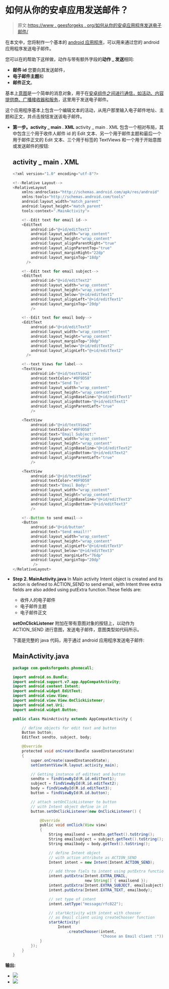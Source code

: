 # 如何从你的安卓应用发送邮件？

> 原文:[https://www . geesforgeks . org/如何从你的安卓应用程序发送电子邮件/](https://www.geeksforgeeks.org/how-to-send-an-email-from-your-android-app/)

在本文中，您将制作一个基本的 [android 应用程序](https://www.geeksforgeeks.org/android-app-development-fundamentals-for-beginners/)，可以用来通过您的 android 应用程序发送电子邮件。

您可以在的帮助下这样做，动作与带有额外字段的**动作 _ 发送**相同:

*   **邮件 id** 您要向其发送邮件，
*   **电子邮件主题**和
*   **邮件正文**。

基本上[意图](https://www.geeksforgeeks.org/android-implicit-and-explicit-intents-with-examples/)是一个简单的消息对象，用于在[安卓组件之间进行通信，如活动、内容提供商、广播接收器和服务](https://www.geeksforgeeks.org/components-android-application/)，这里用于发送电子邮件。

这个应用程序基本上包含一个编辑文本的活动，从用户那里输入电子邮件地址、主题和正文，并点击按钮发送该电子邮件。

*   **第一步。activity _ main . XML**
    activity _ main . XML 包含一个相对布局，其中包含三个用于收件人邮件 id 的 Edit 文本、另一个用于邮件主题和最后一个用于邮件正文的 Edit 文本、三个用于标签的 TextViews 和一个用于开始意图或发送邮件的按钮:

    ## activity _ main . XML

    ```java
    <?xml version="1.0" encoding="utf-8"?>

    <!--Relative Layout-->
    <RelativeLayout
        xmlns:androclass="http://schemas.android.com/apk/res/android"  
        xmlns:tools="http://schemas.android.com/tools"  
        android:layout_width="match_parent"  
        android:layout_height="match_parent"  
        tools:context=".MainActivity">

        <!--Edit text for email id-->
        <EditText  
            android:id="@+id/editText1"  
            android:layout_width="wrap_content"  
            android:layout_height="wrap_content"  
            android:layout_alignParentRight="true"  
            android:layout_alignParentTop="true"  
            android:layout_marginRight="22dp"  
            android:layout_marginTop="18dp"  
          />  

        <!--Edit text for email subject-->
        <EditText  
            android:id="@+id/editText2"  
            android:layout_width="wrap_content"  
            android:layout_height="wrap_content"  
            android:layout_below="@+id/editText1"  
            android:layout_alignLeft="@+id/editText1"  
            android:layout_marginTop="20dp"  
            />    

        <!--Edit text for email body-->
        <EditText  
            android:id="@+id/editText3"  
            android:layout_width="wrap_content"  
            android:layout_height="wrap_content" 
            android:layout_marginTop="30dp"  
            android:layout_below="@+id/editText2"  
            android:layout_alignLeft="@+id/editText2"    
          />  

        <!--text Views for label-->
        <TextView  
            android:id="@+id/textView1" 
            android:textColor="#0F9D58"
            android:text="Send To:" 
            android:layout_width="wrap_content"  
            android:layout_height="wrap_content"  
            android:layout_alignBaseline="@+id/editText1"  
            android:layout_alignBottom="@+id/editText1"  
            android:layout_alignParentLeft="true"  
            />  

        <TextView  
            android:id="@+id/textView2" 
            android:textColor="#0F9D58"
            android:text="Email Subject:" 
            android:layout_width="wrap_content"  
            android:layout_height="wrap_content"  
            android:layout_alignBaseline="@+id/editText2"  
            android:layout_alignBottom="@+id/editText2"  
            android:layout_alignParentLeft="true"  
            />  

        <TextView  
            android:id="@+id/textView3"  
            android:textColor="#0F9D58"
            android:text="Email Body:"
            android:layout_width="wrap_content"  
            android:layout_height="wrap_content"  
            android:layout_alignBaseline="@+id/editText3"  
            android:layout_alignBottom="@+id/editText3"   
            />  

        <!--Button to send email-->
        <Button  
            android:id="@+id/button"  
            android:text="Send email!!"
            android:layout_width="wrap_content"  
            android:layout_height="wrap_content"  
            android:layout_alignLeft="@+id/editText3"  
            android:layout_below="@+id/editText3"  
            android:layout_marginLeft="76dp"  
            android:layout_marginTop="20dp"  
             />    
    </RelativeLayout>
    ```

*   **Step 2\. MainActivity.java**
    In Main activity Intent object is created and its action is defined to ACTION_SEND to send email, with Intent three extra fields are also added using putExtra function.These fields are:
    *   收件人的电子邮件
    *   电子邮件主题
    *   电子邮件正文

    **setOnClickListener** 附加在带有意图对象的按钮上，以动作为 ACTION_SEND 进行意图，发送电子邮件，意图类型如代码所示。

    下面是完整的 java 代码，用于通过 android 应用程序发送电子邮件:

    ## MainActivity.java

    ```java
    package com.geeksforgeeks.phonecall;

    import android.os.Bundle;
    import android.support.v7.app.AppCompatActivity;
    import android.content.Intent;
    import android.widget.EditText;
    import android.view.View;
    import android.view.View.OnClickListener;
    import android.net.Uri;
    import android.widget.Button;

    public class MainActivity extends AppCompatActivity {

        // define objects for edit text and button
        Button button;
        EditText sendto, subject, body;

        @Override
        protected void onCreate(Bundle savedInstanceState)
        {
            super.onCreate(savedInstanceState);
            setContentView(R.layout.activity_main);

            // Getting instance of edittext and button
            sendto = findViewById(R.id.editText1);
            subject = findViewById(R.id.editText2);
            body = findViewById(R.id.editText3);
            button = findViewById(R.id.button);

            // attach setOnClickListener to button
            // with Intent object define in it
            button.setOnClickListener(new OnClickListener() {

                @Override
                public void onClick(View view)
                {
                    String emailsend = sendto.getText().toString();
                    String emailsubject = subject.getText().toString();
                    String emailbody = body.getText().toString();

                    // define Intent object
                    // with action attribute as ACTION_SEND
                    Intent intent = new Intent(Intent.ACTION_SEND);

                    // add three fiels to intent using putExtra function
                    intent.putExtra(Intent.EXTRA_EMAIL,
                                    new String[] { emailsend });
                    intent.putExtra(Intent.EXTRA_SUBJECT, emailsubject);
                    intent.putExtra(Intent.EXTRA_TEXT, emailbody);

                    // set type of intent
                    intent.setType("message/rfc822");

                    // startActivity with intent with chooser
                    // as Email client using createChooser function
                    startActivity(
                        Intent
                            .createChooser(intent,
                                           "Choose an Email client :"));
                }
            });
        }
    }
    ```

**输出:**

*   [![](img/83d686f6ba6563f7802f92096ef70162.png)](https://media.geeksforgeeks.org/wp-content/uploads/20191231212438/email2.jpeg)
*   [![](img/6b79948513edb0e474b7695e39044af4.png)](https://media.geeksforgeeks.org/wp-content/uploads/20191231212521/email1.jpeg)